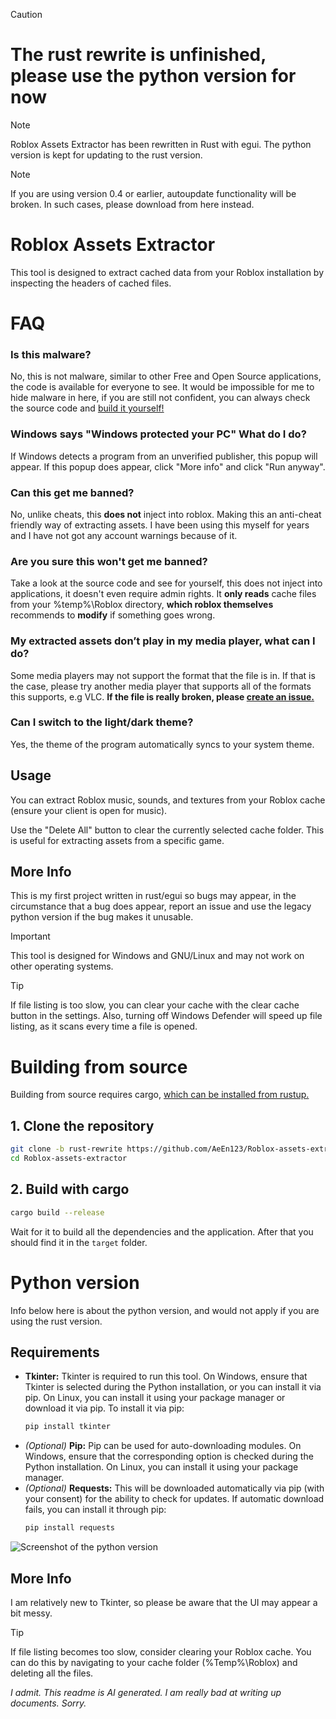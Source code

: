 > [!CAUTION]
> # The rust rewrite is unfinished, please use the python version for now

> [!NOTE]
> Roblox Assets Extractor has been rewritten in Rust with egui. The python version is kept for updating to the rust version.

> [!NOTE]
> If you are using version 0.4 or earlier, autoupdate functionality will be broken. In such cases, please download from here instead.

# Roblox Assets Extractor
This tool is designed to extract cached data from your Roblox installation by inspecting the headers of cached files.

# FAQ
### Is this malware?
No, this is not malware, similar to other Free and Open Source applications, the code is available for everyone to see. It would be impossible for me to hide malware in here, if you are still not confident, you can always check the source code and [build it yourself!](https://github.com/AeEn123/Roblox-assets-extractor/tree/rust-rewrite?tab=readme-ov-file#building-from-source)

### Windows says "Windows protected your PC" What do I do?
If Windows detects a program from an unverified publisher, this popup will appear. If this popup does appear, click "More info" and click "Run anyway".

### Can this get me banned?
No, unlike cheats, this **does not** inject into roblox. Making this an anti-cheat friendly way of extracting assets. I have been using this myself for years and I have not got any account warnings because of it.

### Are you sure this won't get me banned?
Take a look at the source code and see for yourself, this does not inject into applications, it doesn't even require admin rights. It **only reads** cache files from your %temp%\Roblox directory, **which roblox themselves** recommends to **modify** if something goes wrong.

### My extracted assets don’t play in my media player, what can I do?
Some media players may not support the format that the file is in. If that is the case, please try another media player that supports all of the formats this supports, e.g VLC. **If the file is really broken, please [create an issue.](https://github.com/AeEn123/Roblox-assets-extractor/issues)**

### Can I switch to the light/dark theme?
Yes, the theme of the program automatically syncs to your system theme.

## Usage
You can extract Roblox music, sounds, and textures from your Roblox cache (ensure your client is open for music).

Use the "Delete All" button to clear the currently selected cache folder. This is useful for extracting assets from a specific game.

## More Info
This is my first project written in rust/egui so bugs may appear, in the circumstance that a bug does appear, report an issue and use the legacy python version if the bug makes it unusable.

> [!IMPORTANT]
> This tool is designed for Windows and GNU/Linux and may not work on other operating systems.

> [!TIP]
> If file listing is too slow, you can clear your cache with the clear cache button in the settings. Also, turning off Windows Defender will speed up file listing, as it scans every time a file is opened.

# Building from source

Building from source requires cargo, [which can be installed from rustup.](https://rustup.rs/)

## 1. Clone the repository
```bash
git clone -b rust-rewrite https://github.com/AeEn123/Roblox-assets-extractor
cd Roblox-assets-extractor
```
## 2. Build with cargo
```bash
cargo build --release
```
Wait for it to build all the dependencies and the application. After that you should find it in the `target` folder.

# Python version
Info below here is about the python version, and would not apply if you are using the rust version.



## Requirements
- **Tkinter:** Tkinter is required to run this tool. On Windows, ensure that Tkinter is selected during the Python installation, or you can install it via pip. On Linux, you can install it using your package manager or download it via pip.
  To install it via pip:
  ```bash
  pip install tkinter
  ```
- *(Optional)* **Pip:** Pip can be used for auto-downloading modules. On Windows, ensure that the corresponding option is checked during the Python installation. On Linux, you can install it using your package manager.
- *(Optional)* **Requests:** This will be downloaded automatically via pip (with your consent) for the ability to check for updates. If automatic download fails, you can install it through pip:
  ```bash
  pip install requests
  ```

![Screenshot of the python version](https://img.guildedcdn.com/ContentMediaGenericFiles/d64200649953156687eb159ea5efcb25-Full.webp?w=1920&h=1040)

## More Info
I am relatively new to Tkinter, so please be aware that the UI may appear a bit messy.

> [!TIP]
> If file listing becomes too slow, consider clearing your Roblox cache. You can do this by navigating to your cache folder (%Temp%\Roblox) and deleting all the files.

*I admit. This readme is AI generated. I am really bad at writing up documents. Sorry.*

